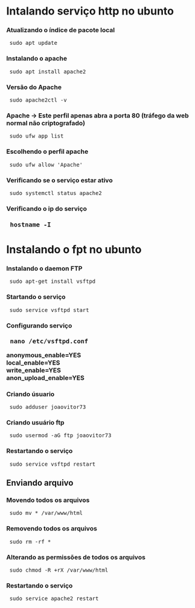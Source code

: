 # Intalando serviço http no ubunto
<h3>Atualizando o índice de pacote local</h3>
<pre> sudo apt update </pre>
<h3>Instalando o apache</h3>
<pre> sudo apt install apache2 </pre>
<h3>Versão do Apache</h3>
<pre> sudo apache2ctl -v </pre>
<h3>Apache → Este perfil apenas abra a porta 80 (tráfego da web normal não criptografado)</h3>
<pre> sudo ufw app list </pre>
<h3>Escolhendo o perfil apache</h3>
<pre> sudo ufw allow 'Apache'</pre>
<h3>Verificando se o serviço estar ativo</h3>
<pre> sudo systemctl status apache2 </pre>
<h3>Verificando o ip do serviço<h3>
<pre> hostname -I </pre>

# Instalando o fpt no ubunto
<h3>Instalando o daemon FTP</h3>
<pre> sudo apt-get install vsftpd </pre>
<h3>Startando o serviço</h3>
<pre> sudo service vsftpd start  </pre>
<h3>Configurando serviço<h3/>
<pre> nano /etc/vsftpd.conf </pre>
<h7> anonymous_enable=YES <br>
     local_enable=YES <br>
     write_enable=YES <br>
     anon_upload_enable=YES <br> </h7>
<h3>Criando úsuario</h3>
<pre> sudo adduser joaovitor73 </pre>
<h3>Criando usuário ftp</h3>
<pre> sudo usermod -aG ftp joaovitor73 </pre>
<h3>Restartando o serviço</h3>
<pre> sudo service vsftpd restart </pre>

## Enviando arquivo
### Movendo todos os arquivos
<pre> sudo mv * /var/www/html </pre>
### Removendo todos os arquivos
<pre> sudo rm -rf * </pre>
### Alterando as permissões de todos os arquivos
<pre> sudo chmod -R +rX /var/www/html </pre>
###  Restartando o serviço
<pre> sudo service apache2 restart </pre>
